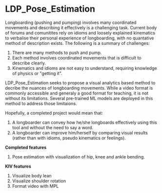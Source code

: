 # LDP_Pose_Estimation

Longboarding (pushing and pumping) involves many coordinated movements and describing it effectively is a challenging task. Current body of forums and comunitites rely on idioms and loosely explained kinematics to verbalise their personal experience of longboarding, with no quantative method of description exists. The following is a summary of challenges:

1) There are many methods to push and pump.
2) Each method involves coordinated movements that is difficult to describe clearly.
3) Kinematics and idioms are not easy to understand, requiring knowledge of physics or "getting it".

LDP_Pose_Estimation seeks to propose a visual analytics based method to decribe the nuances of longboarding movements. While a video format is commonly accessible and generaly a good format for teaching, it is not without its limitations. Several pre-trained ML models are deployed in this method to address those limitaions.

Hopefully, a completed project would mean that:
1) A longboarder can convey how he/she longboards effectively using this tool and without the need to say a word.
2) A longboarder can improve him/herself by comparing visual results (rather than with idioms, pseudo kinematics or feelings).

**Completed features**
1) Pose estimation with visualization of hip, knee and ankle bending.

**KIV features**
1) Visualize body lean
2) Visualize shoulder rotation
3) Format video with MPL
